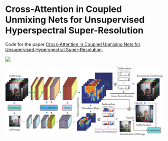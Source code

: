 Cross-Attention in Coupled Unmixing Nets for Unsupervised Hyperspectral Super-Resolution
====
Code for the paper [Cross-Attention in Coupled Unmixing Nets for Unsupervised Hyperspectral Super-Resolution](https://arxiv.org/pdf/2007.05230.pdf).

![](https://github.com/danfenghong/ECCV2020_CUCaNet/blob/master/Imgs/workflow_CUCa.png)

<img src="Imgs/workflow_CUCA.pdf" width="536px"/>
